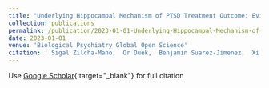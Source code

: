 ```yaml
---
title: "Underlying Hippocampal Mechanism of PTSD Treatment Outcome: Evidence from Two Clinical Trials"
collection: publications
permalink: /publication/2023-01-01-Underlying-Hippocampal-Mechanism-of-PTSD-Treatment-Outcome-Evidence-from-Two-Clinical-Trials
date: 2023-01-01
venue: 'Biological Psychiatry Global Open Science'
citation: ' Sigal Zilcha-Mano,  Or Duek,  Benjamin Suarez-Jimenez,  Xi Zhu,  Amit Lazarov,  Liat Helpman,  Nachshon Korem,  Michal Malka,  Ilan Harpaz-Rotem,  Yuval Neria, &quot;Underlying Hippocampal Mechanism of PTSD Treatment Outcome: Evidence from Two Clinical Trials.&quot; Biological Psychiatry Global Open Science, 2023.'
---
```

Use [Google Scholar](https://scholar.google.com/scholar?q=Underlying+Hippocampal+Mechanism+of+PTSD+Treatment+Outcome:+Evidence+from+Two+Clinical+Trials){:target="_blank"} for full citation